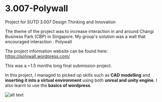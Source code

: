 # 3.007-Polywall

Project for SUTD 3.007 Design Thinking and Innovation 

The theme of the project was to increase interaction in and around Changi Business Park (CBP) in Singapore.
My group's solution was a wall that encouraged interaction : Polywall

The project information website can be found here: https://polywall.wordpress.com/

This was a ~1.5 months long final submission project.

In this project, I managed to picked up skills such as **CAD modelling** and **inserting it into a virtual environment** using both **unreal and unity engine**.
I also learnt to use the **basics of wordpress**.

![alt text](https://i.imgur.com/7gGijgn.jpg)
